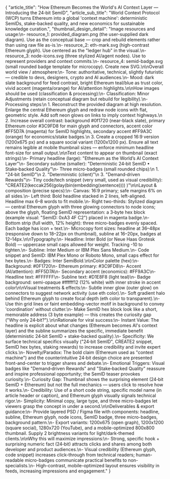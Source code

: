 

{
  "article_title": "How Ethereum Becomes the World's AI Context Layer — Introducing the 24‑bit SemID",
  "article_sub_title": "World Context Protocol (WCP) turns Ethereum into a global 'context machine': deterministic SemIDs, stake-backed quality, and new economics for sustainable knowledge curation.",
  "thumbnail_design_detail": "Image resources and usage:\n- resource_1: provided_diagram.png (the user-supplied dark diagram). Use as the conceptual base — crop and rebuild elements rather than using raw file as-is.\n- resource_2: eth-mark.svg (high-contrast Ethereum glyph). Use centered as the \"ledger hub\" in the visual.\n- resource_3: node-icons.svg (three stylized AI/agent nodes). Use to represent providers and context commits.\n- resource_4: semid-badge.svg (small rounded badge template for microcopy). Create new SVG.\n\nOverall world view / atmosphere:\n- Tone: authoritative, technical, slightly futuristic — credible to devs, designers, crypto and AI audiences.\n- Mood: dark slate background for feed contrast, bright Ethereum teal/blue as trust color, vivid accent (magenta/orange) for AI/attention highlights.\n\nHow images should be used (classification & processing):\n- Classification: Minor Adjustments (retain conceptual diagram but rebuild for legibility).\n- Processing steps:\n  1. Reconstruct the provided diagram at high resolution. Enlarge the central Ethereum glyph and redraw node icons with flat, geometric style. Add soft neon glows on links to imply context highways.\n  2. Increase overall contrast: background #0f1720 (near-black slate), primary Ethereum color #3C9FD8 for main glyph and connectors, accent color #FF5D7A (magenta) for SemID highlights, secondary accent #FF9A3C (orange) for economics/stake badges.\n  3. Create a cropped 16:9 version (1200x675 px) and a square social variant (1200x1200 px). Ensure all text remains legible at mobile thumbnail sizes — enforce minimum headline font-size for small output.\n\nText content to appear on thumbnail (exact strings):\n- Primary headline (large): \"Ethereum as the World’s AI Context Layer\"\n- Secondary subline (smaller): \"Deterministic 24‑bit SemID • Stake‑backed Quality\"\n- Three micro-badges (small rounded chips):\n  1. \"24‑bit SemID\"\n  2. \"Deterministic (client)\"\n  3. \"Demand‑driven Rewards\"\n- Tiny code/tech snippet (very small, used as visual credibility): \"CREATE2(keccak256(golay(bin(embedding(sentence)))) )\"\n\nLayout & composition (precise specs):\n- Canvas: 16:9 primary; safe margins 6% on all sides.\n- Left third: Bold headline stacked in 2 lines, left-aligned. Headline max 6–8 words to fit mobile.\n- Right two-thirds: Stylized diagram — central Ethereum glyph with three glowing connectors to node icons; above the glyph, floating SemID representation: a 3‑byte hex block (example visual: \"SemID: 0xA3 4F C2\") placed in magenta badge.\n- Bottom strip (full width, 12% height): three micro-badges evenly spaced. Each badge has icon + text.\n- Microcopy font sizes: headline at 36–48px (responsive down to 18–22px on thumbnail), subline at 16–20px, badges at 12–14px.\n\nTypography:\n- Headline: Inter Bold (or Neue Haas Grotesk Bold) — uppercase small caps allowed for weight. Tracking -10 to tighten.\n- Subline: Inter Medium or IBM Plex Sans Medium.\n- Code snippet and SemID: IBM Plex Mono or Roboto Mono, small caps effect for hex bytes.\n- Badges: Inter SemiBold.\n\nColor palette (hex):\n- Background: #0F1720\n- Ethereum primary: #3C9FD8\n- Accent (AI/attention): #FF5D7A\n- Secondary accent (economics): #FF9A3C\n- Headline text: #FFFFFF\n- Subline text: #D1E8F8 (light teal)\n- Badge background: semi-opaque #ffffff12 (12% white) with inner stroke in accent color\n\nVisual treatments & effects:\n- Subtle inner glow (outer glow) on connectors to suggest network activity (use eth color).\n- Soft gradient halo behind Ethereum glyph to create focal depth (eth color to transparent).\n- Use thin grid lines or faint embedding-vector motif in background to convey 'coordination' without clutter.\n- Make SemID hex block look like a short, memorable address (3 byte example) — this creates the curiosity gap (\"Why only 24‑bit?\").\n\nRationale for viral success:\n- Instant Value: The headline is explicit about what changes (Ethereum becomes AI's context layer) and the subline summarizes the specific, immediate benefit (deterministic 24‑bit SemID + stake-backed quality).\n- Specificity: We surface technical specifics visually (\"24‑bit SemID\", CREATE2 snippet, SemID hex bytes, staking rewards) to increase credibility and invite expert clicks.\n- Novelty/Paradox: The bold claim (Ethereum used as \"context machine\") and the counterintuitive 24‑bit design choice are presented front-and-center to trigger shares and debate.\n- Emotional Triggers: Visual badges like \"Demand‑driven Rewards\" and \"Stake‑backed Quality\" reassure and inspire professional opportunity; the SemID teaser provokes curiosity.\n- Curiosity Gap: Thumbnail shows the surprising element (24‑bit SemID + Ethereum) but not the full mechanics — users click to resolve how it works.\n- Credibility: Use of a short code string, specific model name (in article header or caption), and Ethereum glyph visually signals technical rigor.\n- Simplicity: Minimal copy, large type, and three micro-badges let viewers grasp the concept in under a second.\n\nDeliverables & export guidance:\n- Provide layered PSD / Figma file with components: headline, subline, Ethereum glyph, node icons, SemID badge, three micro-badges, background pattern.\n- Export variants: 1200x675 (open graph), 1200x1200 (square social), 1280x720 (YouTube), and a mobile-optimized 800x800 thumbnail. Supply 2 brightness variants for light/dark-themed clients.\n\nWhy this will maximize impressions:\n- Strong, specific hook + surprising numeric fact (24‑bit) attracts clicks and shares among both developer and product audiences.\n- Visual credibility (Ethereum glyph, code snippet) increases click-through from technical readers; human-readable micro-badges communicate practical benefits to non-specialists.\n- High-contrast, mobile-optimized layout ensures visibility in feeds, increasing impressions and engagement."
}